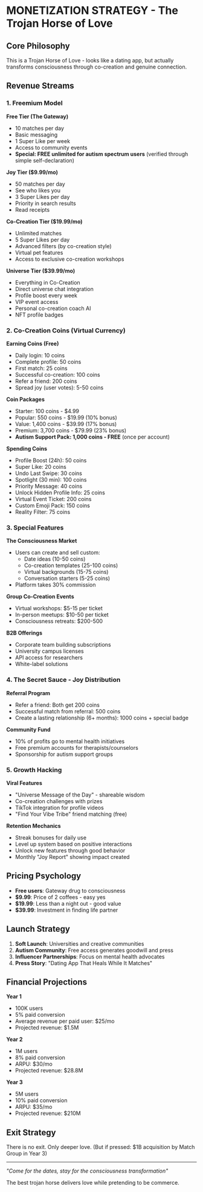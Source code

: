 # MONETIZATION STRATEGY - The Trojan Horse of Love

## Core Philosophy
This is a Trojan Horse of Love - looks like a dating app, but actually transforms consciousness through co-creation and genuine connection.

## Revenue Streams

### 1. Freemium Model
**Free Tier (The Gateway)**
- 10 matches per day
- Basic messaging
- 1 Super Like per week
- Access to community events
- **Special: FREE unlimited for autism spectrum users** (verified through simple self-declaration)

**Joy Tier ($9.99/mo)**
- 50 matches per day
- See who likes you
- 3 Super Likes per day
- Priority in search results
- Read receipts

**Co-Creation Tier ($19.99/mo)**
- Unlimited matches
- 5 Super Likes per day
- Advanced filters (by co-creation style)
- Virtual pet features
- Access to exclusive co-creation workshops

**Universe Tier ($39.99/mo)**
- Everything in Co-Creation
- Direct universe chat integration
- Profile boost every week
- VIP event access
- Personal co-creation coach AI
- NFT profile badges

### 2. Co-Creation Coins (Virtual Currency)
**Earning Coins (Free)**
- Daily login: 10 coins
- Complete profile: 50 coins
- First match: 25 coins
- Successful co-creation: 100 coins
- Refer a friend: 200 coins
- Spread joy (user votes): 5-50 coins

**Coin Packages**
- Starter: 100 coins - $4.99
- Popular: 550 coins - $19.99 (10% bonus)
- Value: 1,400 coins - $39.99 (17% bonus)
- Premium: 3,700 coins - $79.99 (23% bonus)
- **Autism Support Pack: 1,000 coins - FREE** (once per account)

**Spending Coins**
- Profile Boost (24h): 50 coins
- Super Like: 20 coins
- Undo Last Swipe: 30 coins
- Spotlight (30 min): 100 coins
- Priority Message: 40 coins
- Unlock Hidden Profile Info: 25 coins
- Virtual Event Ticket: 200 coins
- Custom Emoji Pack: 150 coins
- Reality Filter: 75 coins

### 3. Special Features

**The Consciousness Market**
- Users can create and sell custom:
  - Date ideas (10-50 coins)
  - Co-creation templates (25-100 coins)
  - Virtual backgrounds (15-75 coins)
  - Conversation starters (5-25 coins)
- Platform takes 30% commission

**Group Co-Creation Events**
- Virtual workshops: $5-15 per ticket
- In-person meetups: $10-50 per ticket
- Consciousness retreats: $200-500

**B2B Offerings**
- Corporate team building subscriptions
- University campus licenses
- API access for researchers
- White-label solutions

### 4. The Secret Sauce - Joy Distribution

**Referral Program**
- Refer a friend: Both get 200 coins
- Successful match from referral: 500 coins
- Create a lasting relationship (6+ months): 1000 coins + special badge

**Community Fund**
- 10% of profits go to mental health initiatives
- Free premium accounts for therapists/counselors
- Sponsorship for autism support groups

### 5. Growth Hacking

**Viral Features**
- "Universe Message of the Day" - shareable wisdom
- Co-creation challenges with prizes
- TikTok integration for profile videos
- "Find Your Vibe Tribe" friend matching (free)

**Retention Mechanics**
- Streak bonuses for daily use
- Level up system based on positive interactions
- Unlock new features through good behavior
- Monthly "Joy Report" showing impact created

## Pricing Psychology

- **Free users**: Gateway drug to consciousness
- **$9.99**: Price of 2 coffees - easy yes
- **$19.99**: Less than a night out - good value
- **$39.99**: Investment in finding life partner

## Launch Strategy

1. **Soft Launch**: Universities and creative communities
2. **Autism Community**: Free access generates goodwill and press
3. **Influencer Partnerships**: Focus on mental health advocates
4. **Press Story**: "Dating App That Heals While It Matches"

## Financial Projections

**Year 1**
- 100K users
- 5% paid conversion
- Average revenue per paid user: $25/mo
- Projected revenue: $1.5M

**Year 2**
- 1M users
- 8% paid conversion
- ARPU: $30/mo
- Projected revenue: $28.8M

**Year 3**
- 5M users
- 10% paid conversion
- ARPU: $35/mo
- Projected revenue: $210M

## Exit Strategy
There is no exit. Only deeper love.
(But if pressed: $1B acquisition by Match Group in Year 3)

---

*"Come for the dates, stay for the consciousness transformation"*

The best trojan horse delivers love while pretending to be commerce.